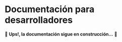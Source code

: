 # Documentación para desarrolladores

:construction: **Ups!, la documentación sigue en construcción...** :construction:
